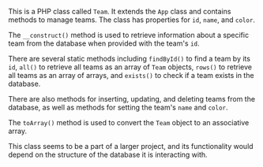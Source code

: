 This is a PHP class called `Team`. It extends the `App` class and contains methods to manage teams. The class has properties for `id`, `name`, and `color`.

The `__construct()` method is used to retrieve information about a specific team from the database when provided with the team's `id`.

There are several static methods including `findById()` to find a team by its `id`, `all()` to retrieve all teams as an array of `Team` objects, `rows()` to retrieve all teams as an array of arrays, and `exists()` to check if a team exists in the database.

There are also methods for inserting, updating, and deleting teams from the database, as well as methods for setting the team's `name` and `color`.

The `toArray()` method is used to convert the `Team` object to an associative array.

This class seems to be a part of a larger project, and its functionality would depend on the structure of the database it is interacting with.